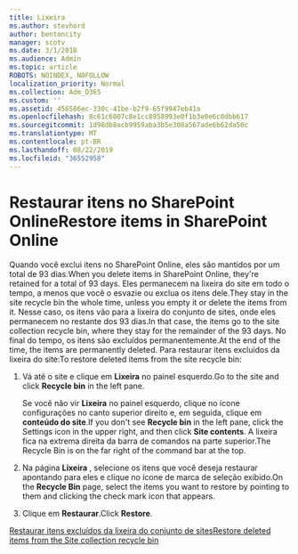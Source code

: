 ```yaml
---
title: Lixeira
ms.author: stevhord
author: bentoncity
manager: scotv
ms.date: 3/1/2018
ms.audience: Admin
ms.topic: article
ROBOTS: NOINDEX, NOFOLLOW
localization_priority: Normal
ms.collection: Adm_O365
ms.custom: ''
ms.assetid: 456586ec-330c-41be-b2f9-65f9947eb41a
ms.openlocfilehash: 8c61c6007c8e1cc8958993e0f1b3e0e6c0dbb617
ms.sourcegitcommit: 1d98db8acb9959aba3b5e308a567ade6b62da56c
ms.translationtype: MT
ms.contentlocale: pt-BR
ms.lasthandoff: 08/22/2019
ms.locfileid: "36552958"
---
```

# <a name="restore-items-in-sharepoint-online"></a><span data-ttu-id="6af61-102">Restaurar itens no SharePoint Online</span><span class="sxs-lookup"><span data-stu-id="6af61-102">Restore items in SharePoint Online</span></span>

<span data-ttu-id="6af61-103">Quando você exclui itens no SharePoint Online, eles são mantidos por um total de 93 dias.</span><span class="sxs-lookup"><span data-stu-id="6af61-103">When you delete items in SharePoint Online, they're retained for a total of 93 days.</span></span> <span data-ttu-id="6af61-104">Eles permanecem na lixeira do site em todo o tempo, a menos que você o esvazie ou exclua os itens dele.</span><span class="sxs-lookup"><span data-stu-id="6af61-104">They stay in the site recycle bin the whole time, unless you empty it or delete the items from it.</span></span> <span data-ttu-id="6af61-105">Nesse caso, os itens vão para a lixeira do conjunto de sites, onde eles permanecem no restante dos 93 dias.</span><span class="sxs-lookup"><span data-stu-id="6af61-105">In that case, the items go to the site collection recycle bin, where they stay for the remainder of the 93 days.</span></span> <span data-ttu-id="6af61-106">No final do tempo, os itens são excluídos permanentemente.</span><span class="sxs-lookup"><span data-stu-id="6af61-106">At the end of the time, the items are permanently deleted.</span></span> <span data-ttu-id="6af61-107">Para restaurar itens excluídos da lixeira do site:</span><span class="sxs-lookup"><span data-stu-id="6af61-107">To restore deleted items from the site recycle bin:</span></span>
  
1. <span data-ttu-id="6af61-108">Vá até o site e clique em **Lixeira** no painel esquerdo.</span><span class="sxs-lookup"><span data-stu-id="6af61-108">Go to the site and click **Recycle bin** in the left pane.</span></span> 
    
    <span data-ttu-id="6af61-109">Se você não vir **Lixeira** no painel esquerdo, clique no ícone configurações no canto superior direito e, em seguida, clique em **conteúdo do site**.</span><span class="sxs-lookup"><span data-stu-id="6af61-109">If you don't see **Recycle bin** in the left pane, click the Settings icon in the upper right, and then click **Site contents**.</span></span> <span data-ttu-id="6af61-110">A lixeira fica na extrema direita da barra de comandos na parte superior.</span><span class="sxs-lookup"><span data-stu-id="6af61-110">The Recycle Bin is on the far right of the command bar at the top.</span></span>
    
2. <span data-ttu-id="6af61-111">Na página **Lixeira** , selecione os itens que você deseja restaurar apontando para eles e clique no ícone de marca de seleção exibido.</span><span class="sxs-lookup"><span data-stu-id="6af61-111">On the **Recycle Bin** page, select the items you want to restore by pointing to them and clicking the check mark icon that appears.</span></span> 
    
3. <span data-ttu-id="6af61-112">Clique em **Restaurar**.</span><span class="sxs-lookup"><span data-stu-id="6af61-112">Click **Restore**.</span></span>
    
[<span data-ttu-id="6af61-113">Restaurar itens excluídos da lixeira do conjunto de sites</span><span class="sxs-lookup"><span data-stu-id="6af61-113">Restore deleted items from the Site collection recycle bin</span></span>](https://go.microsoft.com/fwlink/?linkid=866439)
  

